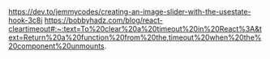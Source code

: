 https://dev.to/jemmycodes/creating-an-image-slider-with-the-usestate-hook-3c8i
https://bobbyhadz.com/blog/react-cleartimeout#:~:text=To%20clear%20a%20timeout%20in%20React%3A&text=Return%20a%20function%20from%20the,timeout%20when%20the%20component%20unmounts.

